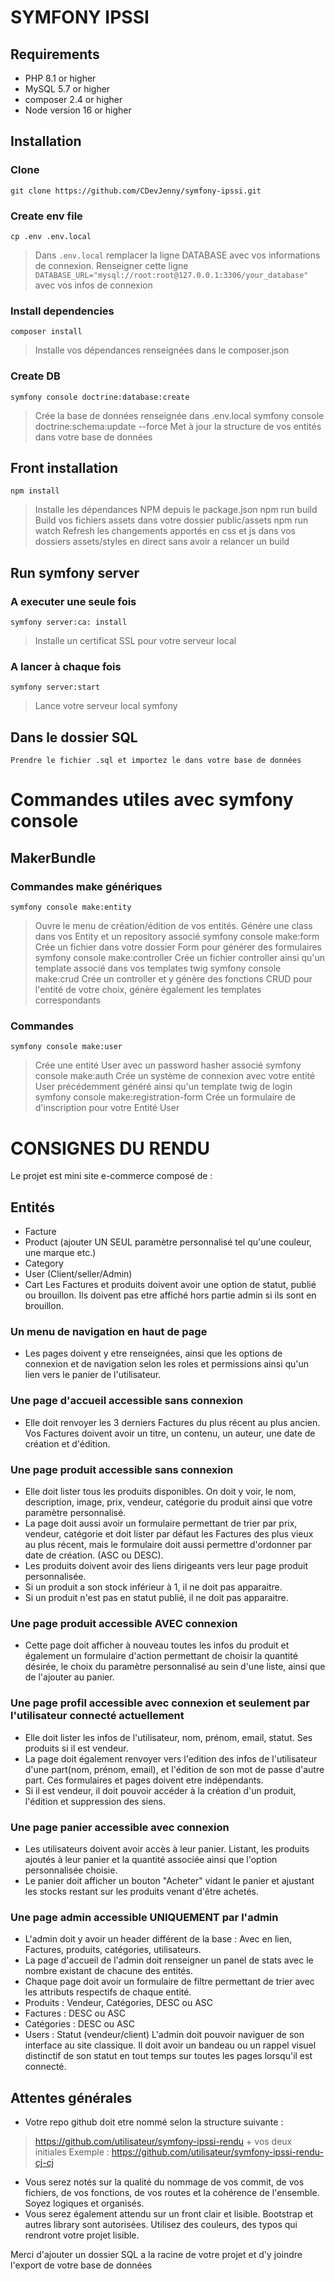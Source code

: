 # SYMFONY IPSSI

## Requirements

 - PHP 8.1 or higher
 - MySQL 5.7 or higher
 - composer 2.4 or higher
 - Node version 16 or higher

## Installation

### Clone

    git clone https://github.com/CDevJenny/symfony-ipssi.git

### Create env file

    cp .env .env.local
> Dans `.env.local` remplacer la ligne DATABASE avec vos informations de connexion.
> Renseigner cette ligne `DATABASE_URL="mysql://root:root@127.0.0.1:3306/your_database"` avec vos infos de connexion
### Install dependencies
    composer install
> Installe vos dépendances renseignées dans le composer.json

### Create DB
    symfony console doctrine:database:create
> Crée la base de données renseignée dans .env.local
    symfony console doctrine:schema:update --force
> Met à jour la structure de vos entités dans votre base de données
## Front installation
    npm install
> Installe les dépendances NPM depuis le package.json
    npm run build
> Build vos fichiers assets dans votre dossier public/assets 
    npm run watch
> Refresh les changements apportés en css et js dans vos dossiers assets/styles en direct sans avoir a relancer un build

## Run symfony server

### A executer une seule fois
    symfony server:ca: install
> Installe un certificat SSL pour votre serveur local
### A lancer à chaque fois 
    symfony server:start
> Lance votre serveur local symfony 
## Dans le dossier SQL 
    Prendre le fichier .sql et importez le dans votre base de données
# Commandes utiles avec symfony console

## MakerBundle 
### Commandes make génériques
    symfony console make:entity
> Ouvre le menu de création/édition de vos entités. Génére une class dans vos Entity et un repository associé
    symfony console make:form
> Crée un fichier dans votre dossier Form pour générer des formulaires
    symfony console make:controller
> Crée un fichier controller ainsi qu'un template associé dans vos templates twig
    symfony console make:crud
> Crée un controller et y génère des fonctions CRUD pour l'entité de votre choix, génère également les templates correspondants
### Commandes 
    symfony console make:user
> Crée une entité User avec un password hasher associé
    symfony console make:auth
> Crée un système de connexion avec votre entité User précédemment généré ainsi qu'un template twig de login
    symfony console make:registration-form
> Crée un formulaire de d'inscription pour votre Entité User

# CONSIGNES DU RENDU

Le projet est mini site e-commerce composé de :

## Entités 
- Facture
- Product (ajouter UN SEUL paramètre personnalisé tel qu'une couleur, une marque etc.)
- Category
- User (Client/seller/Admin)
- Cart
Les Factures et produits doivent avoir une option de statut, publié ou brouillon. Ils doivent pas etre affiché hors partie admin si ils sont en brouillon. 

### Un menu de navigation en haut de page 
- Les pages doivent y etre renseignées, ainsi que les options de connexion et de navigation selon les roles et permissions ainsi qu'un lien vers le panier de l'utilisateur.

### Une page d'accueil accessible sans connexion 
- Elle doit renvoyer les 3 derniers Factures du plus récent au plus ancien. Vos Factures doivent avoir un titre, un contenu, un auteur, une date de création et d'édition.

### Une page produit accessible sans connexion
- Elle doit lister tous les produits disponibles. On doit y voir, le nom, description, image, prix, vendeur, catégorie du produit ainsi que votre paramètre personnalisé.
- La page doit aussi avoir un formulaire permettant de trier par prix, vendeur, catégorie et doit lister par défaut les Factures des plus vieux au plus récent, mais le formulaire doit aussi permettre d'ordonner par date de création. (ASC ou DESC). 
- Les produits doivent avoir des liens dirigeants vers leur page produit personnalisée.
- Si un produit a son stock inférieur à 1, il ne doit pas apparaitre. 
- Si un produit n'est pas en statut publié, il ne doit pas apparaitre.

### Une page produit accessible AVEC connexion
- Cette page doit afficher à nouveau toutes les infos du produit et également un formulaire d'action permettant de choisir la quantité désirée, le choix du paramètre personnalisé au sein d'une liste, ainsi que de l'ajouter au panier.

### Une page profil accessible avec connexion et seulement par l'utilisateur connecté actuellement
- Elle doit lister les infos de l'utilisateur, nom, prénom, email, statut. Ses produits si il est vendeur. 
- La page doit également renvoyer vers l'edition des infos de l'utilisateur d'une part(nom, prénom, email), et l'édition de son mot de passe d'autre part. Ces formulaires et pages doivent etre indépendants. 
- Si il est vendeur, il doit pouvoir accéder à la création d'un produit, l'édition et suppression des siens. 

### Une page panier accessible avec connexion
- Les utilisateurs doivent avoir accès à leur panier. Listant, les produits ajoutés à leur panier et la quantité associée ainsi que l'option personnalisée choisie.
- Le panier doit afficher un bouton "Acheter" vidant le panier et ajustant les stocks restant sur les produits venant d'être achetés. 

### Une page admin accessible UNIQUEMENT par l'admin
- L'admin doit y avoir un header différent de la base : Avec en lien, Factures, produits, catégories, utilisateurs. 
- La page d'accueil de l'admin doit renseigner un panel de stats avec le nombre existant de chacune des entités.
- Chaque page doit avoir un formulaire de filtre permettant de trier avec les attributs respectifs de chaque entité. 
- Produits : Vendeur, Catégories, DESC ou ASC
- Factures : DESC ou ASC
- Catégories : DESC ou ASC
- Users : Statut (vendeur/client) 
L'admin doit pouvoir naviguer de son interface au site classique. Il doit avoir un bandeau ou un rappel visuel distinctif de son statut en tout temps sur toutes les pages lorsqu'il est connecté. 

## Attentes générales
- Votre repo github doit etre nommé selon la structure suivante :
> https://github.com/utilisateur/symfony-ipssi-rendu + vos deux initiales
> Exemple : https://github.com/utilisateur/symfony-ipssi-rendu-cj-cj
- Vous serez notés sur la qualité du nommage de vos commit, de vos fichiers, de vos fonctions, de vos routes et la cohérence de l'ensemble. Soyez logiques et organisés.
- Vous serez également attendu sur un front clair et lisible. Bootstrap et autres library sont autorisées. Utilisez des couleurs, des typos qui rendront votre projet lisible. 

Merci d'ajouter un dossier SQL a la racine de votre projet et d'y joindre l'export de votre base de données